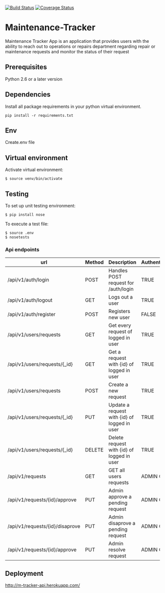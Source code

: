 [![Build Status](https://travis-ci.org/blac-siren/Maintenance-Tracker.svg?branch=develop)](https://travis-ci.org/blac-siren/Maintenance-Tracker)
[![Coverage Status](https://coveralls.io/repos/github/blac-siren/Maintenance-Tracker/badge.svg?branch=develop)](https://coveralls.io/github/blac-siren/Maintenance-Tracker?branch=deployment)

# Maintenance-Tracker
Maintenance Tracker App is an application that provides users with the ability to reach out to operations or repairs department regarding repair or maintenance requests and monitor the status of their request

## Prerequisites

Python 2.6 or a later version

## Dependencies
Install all package requirements in your python virtual environment.
```
pip install -r requirements.txt
```
## Env
Create.env file

## Virtual environment
Activate virtual environment:

```
$ source venv/bin/activate
```

## Testing
To set up unit testing environment:

```
$ pip install nose
```

To execute a test file:

```
$ source .env
$ nosetests
```




### Api endpoints

| url | Method|  Description| Authentication |
| --- | --- | --- | --- |
| /api/v1/auth/login | POST | Handles POST request for /auth/login | TRUE
| /api/v1/auth/logout | GET | Logs out a user | TRUE
| /api/v1/auth/register | POST | Registers new user | FALSE
| /api/v1/users/requests | GET | Get every request of logged in user|TRUE
| /api/v1/users/requests/{_id} | GET | Get a request with {id} of logged in user|TRUE
| /api/v1/users/requests | POST | Create a new request|TRUE
| /api/v1/users/requests/{_id}  | PUT | Update a request with {id} of logged in user|TRUE
| /api/v1/users/requests/{_id} | DELETE | Delete request with {id} of logged in user|TRUE
| /api/v1/requests | GET | GET all users requests|ADMIN ONLY
| /api/v1/requests/{id}/approve | PUT | Admin approve a pending request|ADMIN ONLY
| /api/v1/requests/{id}/disaprove| PUT | Admin disaprove a pending request|ADMIN ONLY
| /api/v1/requests/{id}/approve | PUT | Admin resolve request|ADMIN ONLY

## Deployment
http://m-tracker-api.herokuapp.com/

